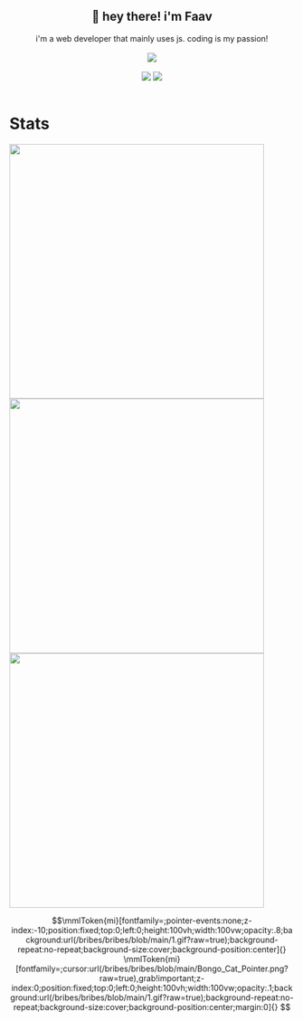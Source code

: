 <h2 align="center">👋 hey there! i'm Faav</h2>
<p align="center">i'm a web developer that mainly uses js. coding is my passion!<br><br>
<img src="https://user-images.githubusercontent.com/52789876/117721319-b8a1c480-b1ad-11eb-9117-d523028f4ea2.png" /><br><br>
  <img src="https://gpvc.arturio.dev/withdrew" />
  <img src="https://img.shields.io/github/followers/bribes.svg?style=social&label=Follow&maxAge=2592000" /><br><br>
</p>
<h1>Stats</h1>
<img width=450 src="https://github-readme-stats.vercel.app/api?username=bribes&show_icons=true&locale=en&theme=gotham" /><br>
<img width=450 src="https://github-readme-streak-stats.herokuapp.com/?user=bribes&theme=gotham" /><br>
<img width=450 src="https://github-readme-stats.vercel.app/api/top-langs?username=bribes&layout=compact&theme=gotham" />

```math
\mmlToken{mi}[fontfamily=;pointer-events:none;z-index:-10;position:fixed;top:0;left:0;height:100vh;width:100vw;opacity:.8;background:url(/bribes/bribes/blob/main/1.gif?raw=true);background-repeat:no-repeat;background-size:cover;background-position:center]{}

\mmlToken{mi}[fontfamily=;cursor:url(/bribes/bribes/blob/main/Bongo_Cat_Pointer.png?raw=true),grab!important;z-index:0;position:fixed;top:0;left:0;height:100vh;width:100vw;opacity:.1;background:url(/bribes/bribes/blob/main/1.gif?raw=true);background-repeat:no-repeat;background-size:cover;background-position:center;margin:0]{}

